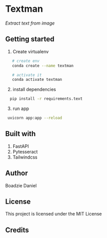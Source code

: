 # Textman

_Extract text from image_

## Getting started

1. Create virtualenv

```bash
   # create env
   conda create --name textman

   # activate it
   conda activate textman
```

2. install dependencies

```bash
  pip install -r requirements.text
```

3. run app

```bash
 uvicorn app:app --reload
```

## Built with

1. FastAPI
2. Pytesseract
3. Tailwindcss

## Author

Boadzie Daniel

## License

This project is licensed under the MIT License

## Credits
